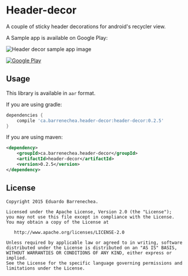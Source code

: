 # Header-decor
A couple of sticky header decorations for android's recycler view.

A Sample app is available on Google Play:

![Header decor sample app image](http://i.imgur.com/xsm1I0F.gif)

[![Google Play](https://developer.android.com/images/brand/en_generic_rgb_wo_60.png)](https://play.google.com/store/apps/details?id=ca.barrenechea.stickyheaders)

Usage
---------------
This library is available in `aar` format.

If you are using gradle:
```groovy
dependencies {
    compile 'ca.barrenechea.header-decor:header-decor:0.2.5'
}
```

If you are using maven:
```xml
<dependency>
    <groupId>ca.barrenechea.header-decor</groupId>
    <artifactId>header-decor</artifactId>
    <version>0.2.5</version>
</dependency>
```

License
-------

    Copyright 2015 Eduardo Barrenechea.

    Licensed under the Apache License, Version 2.0 (the "License");
    you may not use this file except in compliance with the License.
    You may obtain a copy of the License at

       http://www.apache.org/licenses/LICENSE-2.0

    Unless required by applicable law or agreed to in writing, software
    distributed under the License is distributed on an "AS IS" BASIS,
    WITHOUT WARRANTIES OR CONDITIONS OF ANY KIND, either express or implied.
    See the License for the specific language governing permissions and
    limitations under the License.
